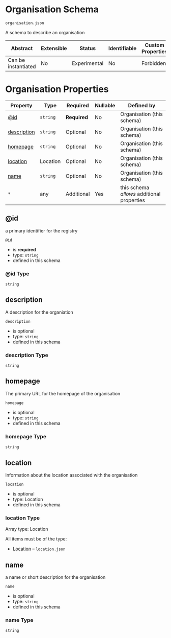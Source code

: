 # Organisation Schema

```
organisation.json
```

A schema to describe an organisation

| Abstract            | Extensible | Status       | Identifiable | Custom Properties | Additional Properties | Defined In                             |
| ------------------- | ---------- | ------------ | ------------ | ----------------- | --------------------- | -------------------------------------- |
| Can be instantiated | No         | Experimental | No           | Forbidden         | Permitted             | [organisation.json](organisation.json) |

# Organisation Properties

| Property                    | Type     | Required     | Nullable | Defined by                                 |
| --------------------------- | -------- | ------------ | -------- | ------------------------------------------ |
| [@id](#id)                  | `string` | **Required** | No       | Organisation (this schema)                 |
| [description](#description) | `string` | Optional     | No       | Organisation (this schema)                 |
| [homepage](#homepage)       | `string` | Optional     | No       | Organisation (this schema)                 |
| [location](#location)       | Location | Optional     | No       | Organisation (this schema)                 |
| [name](#name)               | `string` | Optional     | No       | Organisation (this schema)                 |
| `*`                         | any      | Additional   | Yes      | this schema _allows_ additional properties |

## @id

a primary identifier for the registry

`@id`

- is **required**
- type: `string`
- defined in this schema

### @id Type

`string`

## description

A description for the organiation

`description`

- is optional
- type: `string`
- defined in this schema

### description Type

`string`

## homepage

The primary URL for the homepage of the organisation

`homepage`

- is optional
- type: `string`
- defined in this schema

### homepage Type

`string`

## location

Information about the location associated with the organisation

`location`

- is optional
- type: Location
- defined in this schema

### location Type

Array type: Location

All items must be of the type:

- [Location](location.md) – `location.json`

## name

a name or short description for the organisation

`name`

- is optional
- type: `string`
- defined in this schema

### name Type

`string`
